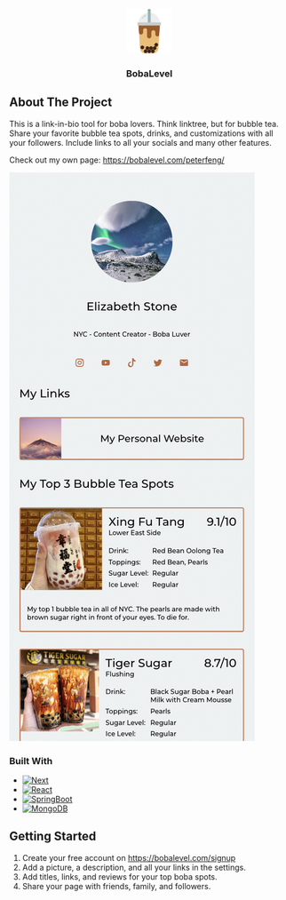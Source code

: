 <div align="center">
  <a href="https://bobalevel.com">
    <img src="public/boba.png" alt="Logo" width="80" height="80">
  </a>

<h3 align="center">BobaLevel</h3>
</div>

<!-- ABOUT THE PROJECT -->

## About The Project

This is a link-in-bio tool for boba lovers. Think linktree, but for bubble tea. Share your favorite bubble tea spots, drinks, and customizations with all your followers. Include links to all your socials and many other features.

Check out my own page: https://bobalevel.com/peterfeng/

<img src="public/sample1.png">

### Built With

- [![Next][Next.js]][Next-url]
- [![React][React.js]][React-url]
- [![SpringBoot][Springboot]][Spring-url]
- [![MongoDB][MongoDB]][Mongo-url]

<!-- GETTING STARTED -->

## Getting Started

1. Create your free account on https://bobalevel.com/signup
2. Add a picture, a description, and all your links in the settings.
3. Add titles, links, and reviews for your top boba spots.
4. Share your page with friends, family, and followers.

<!-- MARKDOWN LINKS & IMAGES -->

[Next.js]: https://img.shields.io/badge/next.js-000000?style=for-the-badge&logo=nextdotjs&logoColor=white
[Next-url]: https://nextjs.org/
[React.js]: https://img.shields.io/badge/React-20232A?style=for-the-badge&logo=react&logoColor=61DAFB
[React-url]: https://reactjs.org/
[Springboot]: https://img.shields.io/badge/SpringBoot-6DB33F?style=for-the-badge&logo=Spring&logoColor=white
[Spring-url]: https://spring.io/projects/spring-boot
[MongoDB]: https://img.shields.io/badge/-MongoDB-05122A?style=for-the-badge&logo=mongodb
[Mongo-url]: https://www.mongodb.com/
